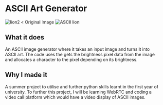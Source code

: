 # ASCII Art Generator 

![lion2](https://user-images.githubusercontent.com/81494714/134681745-652c9483-2de4-42f6-867f-417ecf4925e4.png)  < Original Image 
![ASCII lion ](https://user-images.githubusercontent.com/81494714/134681785-039cbc73-9513-4879-a0c4-4c94d17a352e.jpg)

## What it does 

An ASCII image generator where it takes an input image and turns it into ASCII art. 
The code uses the gets the brightness pixel data from the image and allocates a character to the pixel depending on its brightness. 

## Why I made it 

A summer project to utilise and further python skills learnt in the first year of university. 
To further this project, I will be learning WebRTC and coding a video call platform which would have a video display of ASCII images. 

